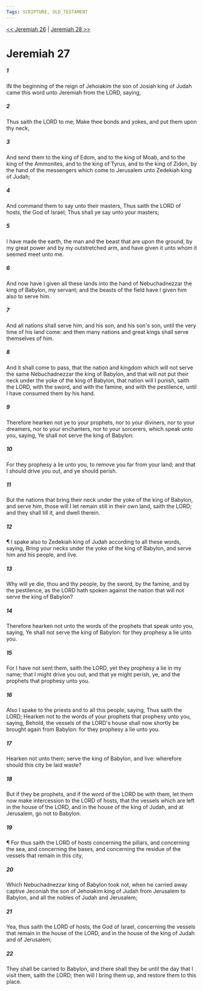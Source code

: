 ```yaml
---
Tags: SCRIPTURE, OLD_TESTAMENT
---
```


[<< Jeremiah 26](OLD_TESTAMENT/24_Jeremiah/Jeremiah_26.md) | [Jeremiah 28 >>](OLD_TESTAMENT/24_Jeremiah/Jeremiah_28.md)

# Jeremiah 27

##### 1
 IN the beginning of the reign of Jehoiakim the son of Josiah king of Judah came this word unto Jeremiah from the LORD, saying,
##### 2
 Thus saith the LORD to me; Make thee bonds and yokes, and put them upon thy neck,
##### 3
 And send them to the king of Edom, and to the king of Moab, and to the king of the Ammonites, and to the king of Tyrus, and to the king of Zidon, by the hand of the messengers which come to Jerusalem unto Zedekiah king of Judah;
##### 4
 And command them to say unto their masters, Thus saith the LORD of hosts, the God of Israel; Thus shall ye say unto your masters;
##### 5
 I have made the earth, the man and the beast that are upon the ground, by my great power and by my outstretched arm, and have given it unto whom it seemed meet unto me.
##### 6
 And now have I given all these lands into the hand of Nebuchadnezzar the king of Babylon, my servant; and the beasts of the field have I given him also to serve him.
##### 7
 And all nations shall serve him, and his son, and his son's son, until the very time of his land come: and then many nations and great kings shall serve themselves of him.
##### 8
 And it shall come to pass, that the nation and kingdom which will not serve the same Nebuchadnezzar the king of Babylon, and that will not put their neck under the yoke of the king of Babylon, that nation will I punish, saith the LORD, with the sword, and with the famine, and with the pestilence, until I have consumed them by his hand.
##### 9
 Therefore hearken not ye to your prophets, nor to your diviners, nor to your dreamers, nor to your enchanters, nor to your sorcerers, which speak unto you, saying, Ye shall not serve the king of Babylon:
##### 10
 For they prophesy a lie unto you, to remove you far from your land; and that I should drive you out, and ye should perish.
##### 11
 But the nations that bring their neck under the yoke of the king of Babylon, and serve him, those will I let remain still in their own land, saith the LORD; and they shall till it, and dwell therein.
##### 12
 ¶ I spake also to Zedekiah king of Judah according to all these words, saying, Bring your necks under the yoke of the king of Babylon, and serve him and his people, and live.
##### 13
 Why will ye die, thou and thy people, by the sword, by the famine, and by the pestilence, as the LORD hath spoken against the nation that will not serve the king of Babylon?
##### 14
 Therefore hearken not unto the words of the prophets that speak unto you, saying, Ye shall not serve the king of Babylon: for they prophesy a lie unto you.
##### 15
 For I have not sent them, saith the LORD, yet they prophesy a lie in my name; that I might drive you out, and that ye might perish, ye, and the prophets that prophesy unto you.
##### 16
 Also I spake to the priests and to all this people, saying, Thus saith the LORD; Hearken not to the words of your prophets that prophesy unto you, saying, Behold, the vessels of the LORD's house shall now shortly be brought again from Babylon: for they prophesy a lie unto you.
##### 17
 Hearken not unto them; serve the king of Babylon, and live: wherefore should this city be laid waste?
##### 18
 But if they be prophets, and if the word of the LORD be with them, let them now make intercession to the LORD of hosts, that the vessels which are left in the house of the LORD, and in the house of the king of Judah, and at Jerusalem, go not to Babylon.
##### 19
 ¶ For thus saith the LORD of hosts concerning the pillars, and concerning the sea, and concerning the bases, and concerning the residue of the vessels that remain in this city,
##### 20
 Which Nebuchadnezzar king of Babylon took not, when he carried away captive Jeconiah the son of Jehoiakim king of Judah from Jerusalem to Babylon, and all the nobles of Judah and Jerusalem;
##### 21
 Yea, thus saith the LORD of hosts, the God of Israel, concerning the vessels that remain in the house of the LORD, and in the house of the king of Judah and of Jerusalem;
##### 22
 They shall be carried to Babylon, and there shall they be until the day that I visit them, saith the LORD; then will I bring them up, and restore them to this place.
